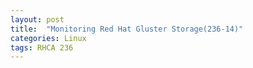 ```yaml
---
layout: post
title:  "Monitoring Red Hat Gluster Storage(236-14)"
categories: Linux
tags: RHCA 236
---
```

